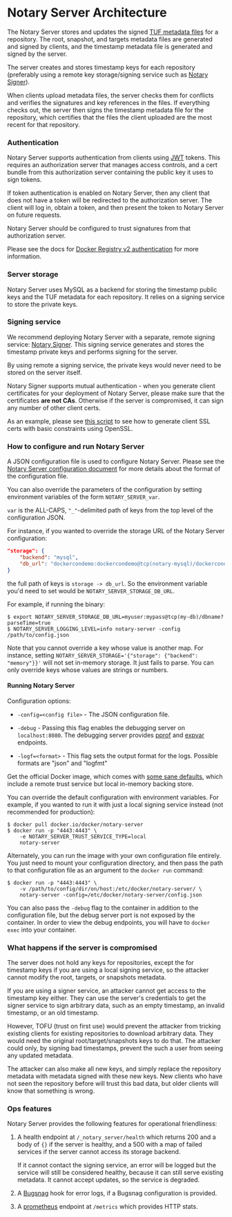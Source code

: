<!--[metadata]>
+++
title = "Server Architecture"
description = "Description of the Notary Server"
keywords = ["docker, notary, notary-server"]
[menu.main]
parent="mn_notary"
+++
<![end-metadata]-->

# Notary Server Architecture

The Notary Server stores and updates the signed
[TUF metadata files](
https://github.com/theupdateframework/tuf/blob/develop/docs/tuf-spec.txt#L348)
for a repository.  The root, snapshot, and targets metadata files are generated
and signed by clients, and the timestamp metadata file is generated and signed
by the server.

The server creates and stores timestamp keys for each repository (preferably
using a remote key storage/signing service such as
[Notary Signer](notary-signer.md)).

When clients upload metadata files, the server checks them for conflicts and
verifies the signatures and key references in the files. If everything
checks out, the server then signs the timestamp metadata file for the
repository, which certifies that the files the client uploaded are the most
recent for that repository.

### Authentication

Notary Server supports authentication from clients using [JWT](http://jwt.io/)
tokens.  This requires an authorization server that manages access controls,
and a cert bundle from this authorization server containing the public key it
uses to sign tokens.

If token authentication is enabled on Notary Server, then any client that
does not have a token will be redirected to the authorization server.
The client will log in, obtain a token, and then present the token to
Notary Server on future requests.

Notary Server should be configured to trust signatures from that authorization
server.

Please see the docs for [Docker Registry v2 authentication](
https://github.com/docker/distribution/blob/master/docs/spec/auth/token.md)
for more information.

### Server storage

Notary Server uses MySQL as a backend for storing the timestamp
public keys and the TUF metadata for each repository.  It relies on a signing
service to store the private keys.

### Signing service

We recommend deploying Notary Server with a separate, remote signing
service: [Notary Signer](notary-signer.md).  This signing service generates
and stores the timestamp private keys and performs signing for the server.

By using remote a signing service, the private keys would never need to be
stored on the server itself.

Notary Signer supports mutual authentication - when you generate client
certificates for your deployment of Notary Server, please make
sure that the certificates **are not CAs**.  Otherwise if the server is
compromised, it can sign any number of other client certs.

As an example, please see [this script](https://github.com/docker/notary/blob/master/docs/opensslCertGen.sh) to see how to
generate client SSL certs with basic constraints using OpenSSL.

### How to configure and run Notary Server

A JSON configuration file is used to configure Notary Server.  Please see the
[Notary Server configuration document](notary-server-config.md)
for more details about the format of the configuration file.

You can also override the parameters of the configuration by
setting environment variables of the form `NOTARY_SERVER_var`.

`var` is the ALL-CAPS, `"_"`-delimited path of keys from the top level of the
configuration JSON.

For instance, if you wanted to override the storage URL of the Notary Server
configuration:

```json
"storage": {
	"backend": "mysql",
	"db_url": "dockercondemo:dockercondemo@tcp(notary-mysql)/dockercondemo"
}
```

the full path of keys is `storage -> db_url`. So the environment variable you'd
need to set would be `NOTARY_SERVER_STORAGE_DB_URL`.

For example, if running the binary:

```
$ export NOTARY_SERVER_STORAGE_DB_URL=myuser:mypass@tcp(my-db)/dbname?parseTime=true
$ NOTARY_SERVER_LOGGING_LEVEL=info notary-server -config /path/to/config.json
```

Note that you cannot override a key whose value is another map.
For instance, setting
`NOTARY_SERVER_STORAGE='{"storage": {"backend": "memory"}}'` will not
set in-memory storage.  It just fails to parse.  You can only override keys
whose values are strings or numbers.

#### Running Notary Server

Configuration options:

- `-config=<config file>` - The JSON configuration file.

- `-debug` - Passing this flag enables the debugging server on `localhost:8080`.
	The debugging server provides [pprof](https://golang.org/pkg/net/http/pprof/)
	and [expvar](https://golang.org/pkg/expvar/) endpoints.

- `-logf=<format>` - This flag sets the output format for the logs. Possible 
    formats are "json" and "logfmt"


Get the official Docker image, which comes with [some sane defaults](
https://github.com/docker/notary/blob/master/fixtures/server-config-local.json),
which include a remote trust service but local in-memory backing store.

You can override the default configuration with environment variables.
For example, if you wanted to run it with just a local signing service instead
(not recommended for production):

```
$ docker pull docker.io/docker/notary-server
$ docker run -p "4443:4443" \
	-e NOTARY_SERVER_TRUST_SERVICE_TYPE=local
	notary-server
```

Alternately, you can run the image with your own configuration file entirely.
You just need to mount your configuration directory, and then pass the path to
that configuration file as an argument to the `docker run` command:

```
$ docker run -p "4443:4443" \
	-v /path/to/config/dir/on/host:/etc/docker/notary-server/ \
	notary-server -config=/etc/docker/notary-server/config.json
```

You can also pass the `-debug` flag to the container in addition to the
configuration file, but the debug server port is not exposed by the container.
In order to view the debug endpoints, you will have to `docker exec` into
your container.

### What happens if the server is compromised

The server does not hold any keys for repositories, except the for timestamp
keys if you are using a local signing service, so the attacker cannot modify
the root, targets, or snapshots metadata.

If you are using a signer service, an attacker cannot get access to the
timestamp key either. They can use the server's credentials to get the signer
service to sign arbitrary data, such as an empty timestamp,
an invalid timestamp, or an old timestamp.

However, TOFU (trust on first use) would prevent the attacker from tricking
existing clients for existing repositories to download arbitrary data.
They would need the original root/target/snapshots keys to do that. The
attacker could only, by signing bad timestamps, prevent the such a user from
seeing any updated metadata.

The attacker can also make all new keys, and simply replace the repository
metadata with metadata signed with these new keys.  New clients who have not
seen the repository before will trust this bad data, but older clients will
know that something is wrong.

### Ops features

Notary Server provides the following features for operational friendliness:

1. A health endpoint at `/_notary_server/health` which returns 200 and a
	body of `{}` if the server is healthy, and a 500 with a map of
	failed services if the server cannot access its storage backend.

	If it cannot contact the signing service, an error will be logged but the
	service will still be considered healthy, because it can still serve
	existing metadata.  It cannot accept updates, so the service is degraded.

1. A [Bugsnag](https://bugsnag.com) hook for error logs, if a Bugsnag
	configuration is provided.

1. A [prometheus](http://prometheus.io/) endpoint at `/metrics`
	which provides HTTP stats.
